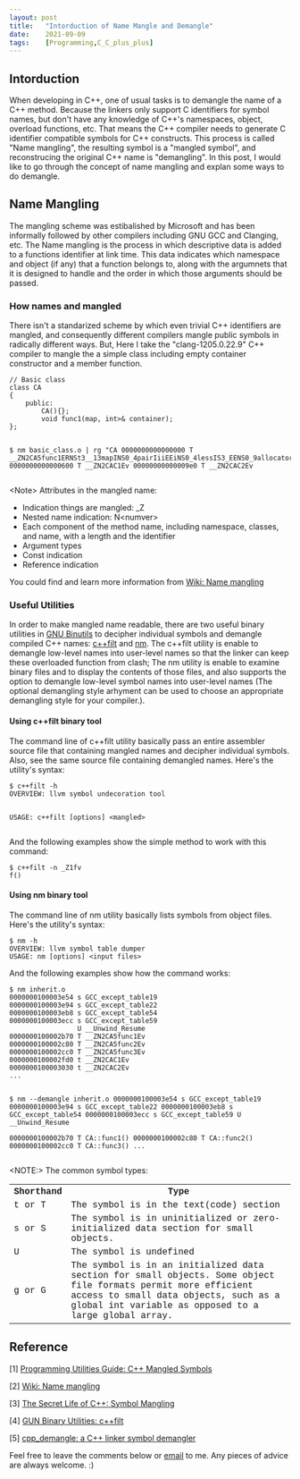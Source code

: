 ```yaml
---
layout: post
title:   "Intorduction of Name Mangle and Demangle"
date:    2021-09-09
tags:    [Programming,C_C_plus_plus]
---
```


## Intorduction ##
When developing in C++, one of usual tasks is to demangle the name of a C++ method. Because the linkers only support C identifiers for symbol names, but don't have any knowledge of C++'s namespaces, object, overload functions, etc. That means the C++ compiler needs to generate C identifier compatible symbols for C++ constructs. This process is called "Name mangling", the resulting symbol is a "mangled symbol", and reconstrucing the original C++ name is "demangling". In this post, I would like to go through the concept of name mangling and explan some ways to do demangle.

## Name Mangling ##
The mangling scheme was estibalished by Microsoft and has been informally followed by other compilers including GNU GCC and Clanging, etc. The Name mangling is the process in which descriptive data is added to a functions identifier at link time. This data indicates which namespace and object (if any) that a function belongs to, along with the argumnets that it is designed to handle and the order in which those arguments should be passed.

### How names and mangled ###
There isn't a standarized scheme by which even trivial C++ identifiers are mangled, and consequently different compilers mangle public symbols in radically different ways. But, Here I take the "clang-1205.0.22.9" C++ compiler to mangle the a simple class including empty container constructor and a member function.

<div class="language-shell highlighter-rouge"><pre class="highlight"><code class="hljs ruby"><span class="nb">// Basic class
class CA
{
    public:
        CA(){};
        void func1(map<pair<int, int>, int>& container);
};

$ nm basic_class.o | rg "CA
0000000000000000 T __ZN2CA5func1ERNSt3__13mapINS0_4pairIiiEEiNS0_4lessIS3_EENS0_9allocatorINS2_IKS3_iEEEEEE
0000000000000600 T __ZN2CAC1Ev
00000000000009e0 T __ZN2CAC2Ev
</span></code></pre></div>

&lt;Note&gt; Attributes in the mangled name:
<ul>
 <li>Indication things are mangled: _Z</li>
 <li>Nested name indication: N&lt;numver&gt;</li>
 <li>Each component of the method name, including namespace, classes, and name, with a length and the identifier</li>
 <li>Argument types</li>
 <li>Const indication</li>
 <li>Reference indication</li>
</ul>

You could find and learn more information from [Wiki: Name mangling][namemangling]

### Useful Utilities ###
In order to make mangled name readable, there are two useful binary utilities in [GNU Binutils][gunbinutils] to decipher individual symbols and demangle compiled C++ names: [c++filt][c++filt] and [nm][nm]. The c++filt utility is enable to demangle low-level names into user-level names so that the linker can keep these overloaded function from clash; The nm utility is enable to examine binary files and to display the contents of those files, and also supports the option to demangle low-level symbol names into user-level names (The optional demangling style arhyment can be used to choose an appropriate demangling style for your compiler.).

#### Using c++filt binary tool ####
The command line of c++filt utility basically pass an entire assembler source file that containing mangled names and decipher individual symbols. Also, see the same source file containing demangled names. Here's the utility's syntax:

<div class="language-shell highlighter-rouge"><pre class="highlight"><code class="hljs ruby"><span class="nb">$ c++filt -h
OVERVIEW: llvm symbol undecoration tool

USAGE: c++filt [options] &lt;mangled&gt;
</span></code></pre></div>

And the following examples show the simple method to work with this command:
<div class="language-shell highlighter-rouge"><pre class="highlight"><code class="hljs ruby"><span class="nb">$ c++filt -n _Z1fv
f()</span></code></pre></div>

#### Using nm binary tool ####
The command line of nm utility basically lists symbols from object files. Here's the utility's syntax:

<div class="language-shell highlighter-rouge"><pre class="highlight"><code class="hljs ruby"><span class="nb">$ nm -h                                
OVERVIEW: llvm symbol table dumper
USAGE: nm [options] &lt;input files&gt;</span></code></pre></div>

And the following examples show how the command works:

<div class="language-shell highlighter-rouge"><pre class="highlight"><code class="hljs ruby"><span class="nb">$ nm inherit.o
0000000100003e54 s GCC_except_table19
0000000100003e94 s GCC_except_table22
0000000100003eb8 s GCC_except_table54
0000000100003ecc s GCC_except_table59
                 U __Unwind_Resume
0000000100002b70 T __ZN2CA5func1Ev
0000000100002c80 T __ZN2CA5func2Ev
0000000100002cc0 T __ZN2CA5func3Ev
0000000100002fd0 t __ZN2CAC1Ev
0000000100003030 t __ZN2CAC2Ev
...

$ nm --demangle inherit.o 
0000000100003e54 s GCC_except_table19
0000000100003e94 s GCC_except_table22
0000000100003eb8 s GCC_except_table54
0000000100003ecc s GCC_except_table59
                 U __Unwind_Resume                                                                                                             
0000000100002b70 T CA::func1()
0000000100002c80 T CA::func2()
0000000100002cc0 T CA::func3()
...
</span></code></pre></div>

&lt;NOTE:&gt; The common symbol types:

<font size="3" face="Courier New">
<table>
 <tr>
  <th>Shorthand</th>
  <th>Type</th>
 </tr>
 <tr>
  <td>t or T</td>
  <td>The symbol is in the text(code) section</td>
 </tr>
 <tr>
  <td>s or S</td>
  <td>The symbol is in uninitialized or zero-initialized data section for small objects.</td>
 </tr>
 <tr>
  <td>U</td>
  <td>The symbol is undefined</td>
 </tr>
 <tr>
  <td>g or G</td>
  <td>The symbol is in an initialized data section for small objects. Some object file formats permit more efficient access to small data objects, such as a global int variable as opposed to a large global array.</td>
 </tr>
</table>
</font>

## Reference ##

[1] [Programming Utilities Guide: C++ Mangled Symbols](https://docs.oracle.com/cd/E19504-01/802-5880/6i9k05dgm/index.html)

[2] [Wiki: Name mangling](https://en.wikipedia.org/wiki/Name_mangling)

[3] [The Secret Life of C++: Symbol Mangling](http://web.mit.edu/tibbetts/Public/inside-c/www/mangling.html)

[4] [GUN Binary Utilities: c++filt](https://sourceware.org/binutils/docs/binutils/c_002b_002bfilt.html)

[5] [cpp_demangle: a C++ linker symbol demangler](https://github.com/gimli-rs/cpp_demangle)

[namemangling]:https://en.wikipedia.org/wiki/Name_mangling "https://en.wikipedia.org/wiki/Name_mangling"

[gunbinutils]:https://www.gnu.org/software/binutils/ "https://www.gnu.org/software/binutils/"

[nm]:https://sourceware.org/binutils/docs/binutils/nm.html#nm "https://sourceware.org/binutils/docs/binutils/nm.html#nm"

[c++filt]:https://sourceware.org/binutils/docs/binutils/c_002b_002bfilt.html "https://sourceware.org/binutils/docs/binutils/c_002b_002bfilt.html"

<p>Feel free to leave the comments below or <a href="mailto:qazqazqaz850@gmail.com">email</a> to me. Any pieces of advice are always welcome. :)
